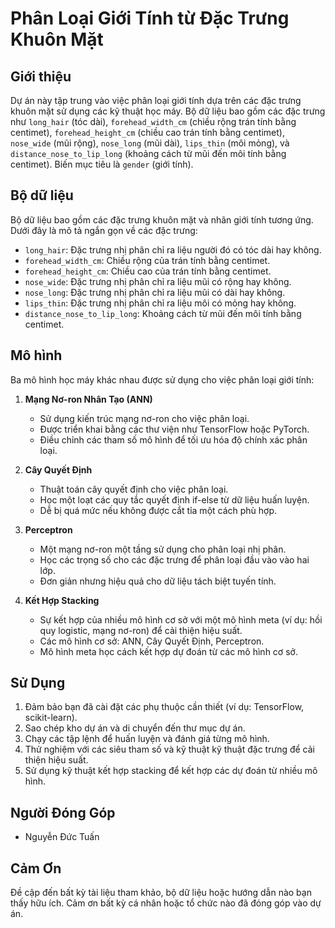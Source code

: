 # Phân Loại Giới Tính từ Đặc Trưng Khuôn Mặt

## Giới thiệu
Dự án này tập trung vào việc phân loại giới tính dựa trên các đặc trưng khuôn mặt sử dụng các kỹ thuật học máy. Bộ dữ liệu bao gồm các đặc trưng như `long_hair` (tóc dài), `forehead_width_cm` (chiều rộng trán tính bằng centimet), `forehead_height_cm` (chiều cao trán tính bằng centimet), `nose_wide` (mũi rộng), `nose_long` (mũi dài), `lips_thin` (môi mỏng), và `distance_nose_to_lip_long` (khoảng cách từ mũi đến môi tính bằng centimet). Biến mục tiêu là `gender` (giới tính).

## Bộ dữ liệu
Bộ dữ liệu bao gồm các đặc trưng khuôn mặt và nhãn giới tính tương ứng. Dưới đây là mô tả ngắn gọn về các đặc trưng:

- `long_hair`: Đặc trưng nhị phân chỉ ra liệu người đó có tóc dài hay không.
- `forehead_width_cm`: Chiều rộng của trán tính bằng centimet.
- `forehead_height_cm`: Chiều cao của trán tính bằng centimet.
- `nose_wide`: Đặc trưng nhị phân chỉ ra liệu mũi có rộng hay không.
- `nose_long`: Đặc trưng nhị phân chỉ ra liệu mũi có dài hay không.
- `lips_thin`: Đặc trưng nhị phân chỉ ra liệu môi có mỏng hay không.
- `distance_nose_to_lip_long`: Khoảng cách từ mũi đến môi tính bằng centimet.

## Mô hình
Ba mô hình học máy khác nhau được sử dụng cho việc phân loại giới tính:

1. **Mạng Nơ-ron Nhân Tạo (ANN)**
   - Sử dụng kiến trúc mạng nơ-ron cho việc phân loại.
   - Được triển khai bằng các thư viện như TensorFlow hoặc PyTorch.
   - Điều chỉnh các tham số mô hình để tối ưu hóa độ chính xác phân loại.

2. **Cây Quyết Định**
   - Thuật toán cây quyết định cho việc phân loại.
   - Học một loạt các quy tắc quyết định if-else từ dữ liệu huấn luyện.
   - Dễ bị quá mức nếu không được cắt tỉa một cách phù hợp.

3. **Perceptron**
   - Một mạng nơ-ron một tầng sử dụng cho phân loại nhị phân.
   - Học các trọng số cho các đặc trưng để phân loại đầu vào vào hai lớp.
   - Đơn giản nhưng hiệu quả cho dữ liệu tách biệt tuyến tính.

4. **Kết Hợp Stacking**
   - Sự kết hợp của nhiều mô hình cơ sở với một mô hình meta (ví dụ: hồi quy logistic, mạng nơ-ron) để cải thiện hiệu suất.
   - Các mô hình cơ sở: ANN, Cây Quyết Định, Perceptron.
   - Mô hình meta học cách kết hợp dự đoán từ các mô hình cơ sở.

## Sử Dụng
1. Đảm bảo bạn đã cài đặt các phụ thuộc cần thiết (ví dụ: TensorFlow, scikit-learn).
2. Sao chép kho dự án và di chuyển đến thư mục dự án.
3. Chạy các tập lệnh để huấn luyện và đánh giá từng mô hình.
4. Thử nghiệm với các siêu tham số và kỹ thuật kỹ thuật đặc trưng để cải thiện hiệu suất.
5. Sử dụng kỹ thuật kết hợp stacking để kết hợp các dự đoán từ nhiều mô hình.

## Người Đóng Góp
- Nguyễn Đức Tuấn



## Cảm Ơn
Đề cập đến bất kỳ tài liệu tham khảo, bộ dữ liệu hoặc hướng dẫn nào bạn thấy hữu ích.
Cảm ơn bất kỳ cá nhân hoặc tổ chức nào đã đóng góp vào dự án.
